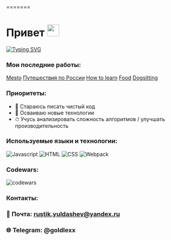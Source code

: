 =======
<h1>Привет <img src="https://github.com/blackcater/blackcater/raw/main/images/Hi.gif" height="32"/></h1>

[![Typing SVG](https://readme-typing-svg.herokuapp.com?size=24&duration=3000&color=FFCC5B&width=500&height=40&lines=%D0%AF+Junior+front-end+%D1%80%D0%B0%D0%B7%D1%80%D0%B0%D0%B1%D0%BE%D1%82%D1%87%D0%B8%D0%BA)](https://git.io/typing-svg)

### Мои последние работы:
[Mesto](https://github.com/goldlexx/mesto)
[Путешествия по России](https://github.com/goldlexx/russian-travel)
[How to learn](https://github.com/goldlexx/how-to-learn)
[Food](https://github.com/goldlexx/food)
[Dogsitting](https://dogsitting.ru/)

### Приоритеты:
+ 🧼 Стараюсь писать чистый код
+ 🚀 Осваиваю новые технологии
+ ⏱ Учусь анализировать сложность алгоритмов / улучшать производительность

### Используемые языки и технологии: 
![Javascript](https://img.shields.io/badge/-Javascript-0d1117?style=for-the-badge&logo=Javascript)
![HTML](https://img.shields.io/badge/-HTML-0d1117?style=for-the-badge&logo=html5)
![CSS](https://img.shields.io/badge/-CSS-0d1117?style=for-the-badge&logo=css3)
![Webpack](https://img.shields.io/badge/-Webpack-0d1117?style=for-the-badge&logo=Webpack)


### Codewars:
![codewars](https://www.codewars.com/users/goldlexx/badges/small)

### Контакты:
### 📧 Почта: rustik.yuldashev@yandex.ru
### 🌐 Telegram: @goldlexx
